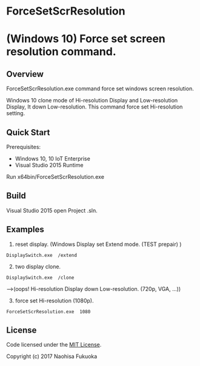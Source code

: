 # ForceSetScrResolution
(Windows 10) Force set screen resolution command.
=============================================================

## Overview
ForceSetScrResolution.exe command force set windows screen resolution.

Windows 10 clone mode of Hi-resolution Display  and  Low-resolution Display, It down Low-resolution.
This command force set Hi-resolution setting.

## Quick Start
Prerequisites:
- Windows 10, 10 IoT Enterprise
- Visual Studio 2015 Runtime

Run x64bin/ForceSetScrResolution.exe

## Build
Visual Studio 2015 open Project .sln.

## Examples
1. reset display. (Windows Display set Extend mode. (TEST prepair) )
```
DisplaySwitch.exe  /extend
```
2. two display clone. 
```
DisplaySwitch.exe  /clone
```
-->(oops! Hi-resolution Display down Low-resolution. (720p, VGA, ...))

3. force set Hi-resolution (1080p). 
```
ForceSetScrResolution.exe  1080
```


## License
Code licensed under the [MIT License](LICENSE).

Copyright (c) 2017 Naohisa Fukuoka
